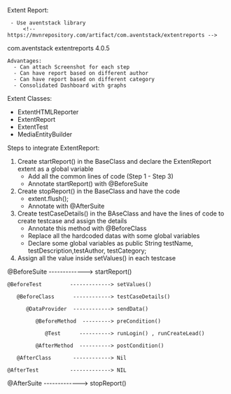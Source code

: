 

 Extent Report:

     - Use aventstack library
         <!-- https://mvnrepository.com/artifact/com.aventstack/extentreports -->
<dependency>
    <groupId>com.aventstack</groupId>
    <artifactId>extentreports</artifactId>
    <version>4.0.5</version>
</dependency>

    Advantages:
      - Can attach Screenshot for each step
      - Can have report based on different author 
      - Can have report based on different category
      - Consolidated Dashboard with graphs

Extent Classes:
  - ExtentHTMLReporter
  - ExtentReport
  - ExtentTest
  - MediaEntityBuilder


Steps to integrate ExtentReport:
   1. Create startReport() in the BaseClass and declare the ExtentReport extent as a global variable
        - Add all the common lines of code (Step 1 - Step 3)
        - Annotate startReport() with @BeforeSuite
   2. Create stopReport() in the BaseClass and have the code 
         - extent.flush();    
         - Annotate with @AfterSuite
   3. Create testCaseDetails() in the BAseClass and have the lines of code to create testcase and assign the details
         - Annotate this method with @BeforeClass
         - Replace all the hardcoded datas with some global variables
         - Declare some global variables as 
            public String testName, testDescription,testAuthor, testCategory;
   4. Assign all the value inside setValues() in each testcase
                   




@BeforeSuite            -------------> startReport()  

    @BeforeTest         -------------> setValues()

       @BeforeClass      ------------> testCaseDetails()  

          @DataProvider  ------------> sendData()   

             @BeforeMethod  ---------> preCondition() 

                @Test      ----------> runLogin() , runCreateLead()

             @AfterMethod  ----------> postCondition()

       @AfterClass       ------------> Nil

    @AfterTest          -------------> NIL

@AfterSuite             -------------> stopReport()                  
      

                              
       